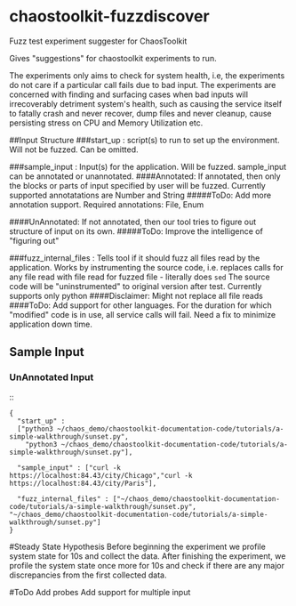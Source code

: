 # chaostoolkit-fuzzdiscover
Fuzz test experiment suggester for ChaosToolkit

Gives "suggestions" for chaostoolkit experiments to run.

The experiments only aims to check for system health, i.e, the experiments do not care if a particular call fails due to bad input.
The experiments are concerned with finding and surfacing cases when bad inputs will irrecoverably detriment system's health,
such as causing the service itself to fatally crash and never recover, dump files and never cleanup, cause persisting stress on CPU and Memory Utilization etc.

##Input Structure
###start_up :
 script(s) to run to set up the environment. Will not be fuzzed.
Can be omitted.

###sample_input : 
Input(s) for the application. Will be fuzzed.
sample_input can be annotated or unannotated.
####Annotated:
If annotated, then only the blocks or parts of input specified by user will be fuzzed.
Currently supported annotatations are Number and String
#####ToDo: Add more annotation support. Required annotations: File, Enum

####UnAnnotated:
If not annotated, then our tool tries to figure out structure of input on its own.
#####ToDo: Improve the intelligence of "figuring out"

###fuzz_internal_files : 
Tells tool if it should fuzz all files read by the application.
Works by instrumenting the source code, i.e. replaces calls for any file read with file read for fuzzed file - literally does `sed`
The source code will be "uninstrumented" to original version after test.
Currently supports only python
####Disclaimer: Might not replace all file reads
####ToDo: Add support for other languages. For the duration for which "modified" code is in use, all service calls will fail. Need a fix to minimize application down time.

## Sample Input

### UnAnnotated Input
::

    {
      "start_up" :
      ["python3 ~/chaos_demo/chaostoolkit-documentation-code/tutorials/a-simple-walkthrough/sunset.py",
        "python3 ~/chaos_demo/chaostoolkit-documentation-code/tutorials/a-simple-walkthrough/sunset.py"],
    
      "sample_input" : ["curl -k https://localhost:84.43/city/Chicago","curl -k https://localhost:84.43/city/Paris"],
    
      "fuzz_internal_files" : ["~/chaos_demo/chaostoolkit-documentation-code/tutorials/a-simple-walkthrough/sunset.py",
    "~/chaos_demo/chaostoolkit-documentation-code/tutorials/a-simple-walkthrough/sunset.py"]
    }

#Steady State Hypothesis
Before beginning the experiment we profile system state for 10s and collect the data.
After finishing the experiment, we profile the system state once more for 10s and check if there are any major discrepancies from the first collected data.

#ToDo
Add probes
Add support for multiple input